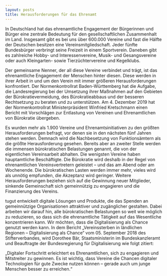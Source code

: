 ```yaml
---
layout: posts
title: Herausforderungen für das Ehrenamt
---
```


In Deutschland hat das ehrenamtliche Engagement der Bürgerinnen und Bürger eine zentrale Bedeutung für den gesellschaftlichen Zusammenhalt im Land. Insgesamt gibt es bei uns über 600.000 Vereine und fast die Hälfte der Deutschen besitzen eine Vereinsmitgliedschaft. Jeder fünfte Bundesbürger verbringt seine Freizeit in einem Sportverein. Daneben gibt es zahlreiche Hobby- und Interessenvereine, Musik- und Gesangsvereine oder auch Kleingarten- sowie Tierzüchtervereine und Kegelklubs.     

Der gemeinsame Nenner, der all diese Vereine verbindet und trägt, ist das ehrenamtliche Engagement der Menschen hinter diesen. Diese werden in ihrer Arbeit in und um den Verein mit immer größeren Herausforderungen konfrontiert. Der Normenkontrollrat Baden-Württemberg hat die Aufgabe, die Landesregierung bei der Umsetzung ihrer Maßnahmen auf den Gebieten der Bürokratievermeidung, des Bürokratieabbaus und der besseren Rechtsetzung zu beraten und zu unterstützen. Am 4. Dezember 2019 hat der Normenkontrollrat Ministerpräsident Winfried Kretschmann einen Bericht mit Vorschlägen zur Entlastung von Vereinen und Ehrenamtlichen von Bürokratie übergeben.  

Es wurden mehr als 1.900 Vereine und Ehrenamtsinitiativen zu den größten Herausforderungen befragt, vor denen sie in den nächsten fünf Jahren stehen werden. Demnach wird die Nachbesetzung von Funktionsämtern als die größte Herausforderung gesehen. Bereits aber an zweiter Stelle werden die immensen bürokratischen Belastungen genannt, die von der eigentlichen Vereinsarbeit abhalten. Die wenigsten Vereine haben hauptamtliche Beschäftigte. Die Bürokratie wird deshalb in der Regel von ehrenamtlichen Vereinsvertretern geleistet – und das am Abend oder am Wochenende. Die bürokratischen Lasten werden immer mehr, vieles wird als unnötig empfunden, die Akzeptanz wird geringer. Weitere Herausforderungen beziehen sich auf die Gewinnung neuer Mitglieder, sinkende Gemeinschaft sich gemeinnützig zu engagieren und die Finanzierung des Vereins.

tugut entwickelt digitale Lösungen und Produkte, die das Spenden an gemeinnützige Organisationen attraktiver und zugänglicher gestalten. Dabei arbeiten wir darauf hin, alle bürokratischen Belastungen so weit wie möglich zu reduzieren, so dass sich die ehrenamtliche Tätigkeit auf das Wesentliche konzentrieren kann. Wir möchten, dass die Digitalisierung als Chance genutzt werden kann. In dem Bericht „Vereinssterben in ländlichen Regionen – Digitalisierung als Chance“ vom 05. September 2018 des Stifterverbandes, wird Dorothee Bär, Staatsministerin im Bundeskanzleramt und Beauftragte der Bundesregierung für Digitalisierung wie folgt zitiert: 

„Digitaler Fortschritt erleichtert es Ehrenamtlichen, sich zu engagieren und Mitstreiter zu gewinnen. Es ist wichtig, dass Vereine die Chancen digitaler Technologien für gute Zwecke nutzen können – gerade auch um junge Menschen besser zu erreichen.“

